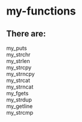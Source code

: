 # my-functions
## There are:<br>
my_puts<br>
my_strchr<br>
my_strlen<br>
my_strcpy<br>
my_strncpy<br>
my_strcat<br>
my_strncat<br>
my_fgets<br>
my_strdup<br>
my_getline<br>
my_strcmp
